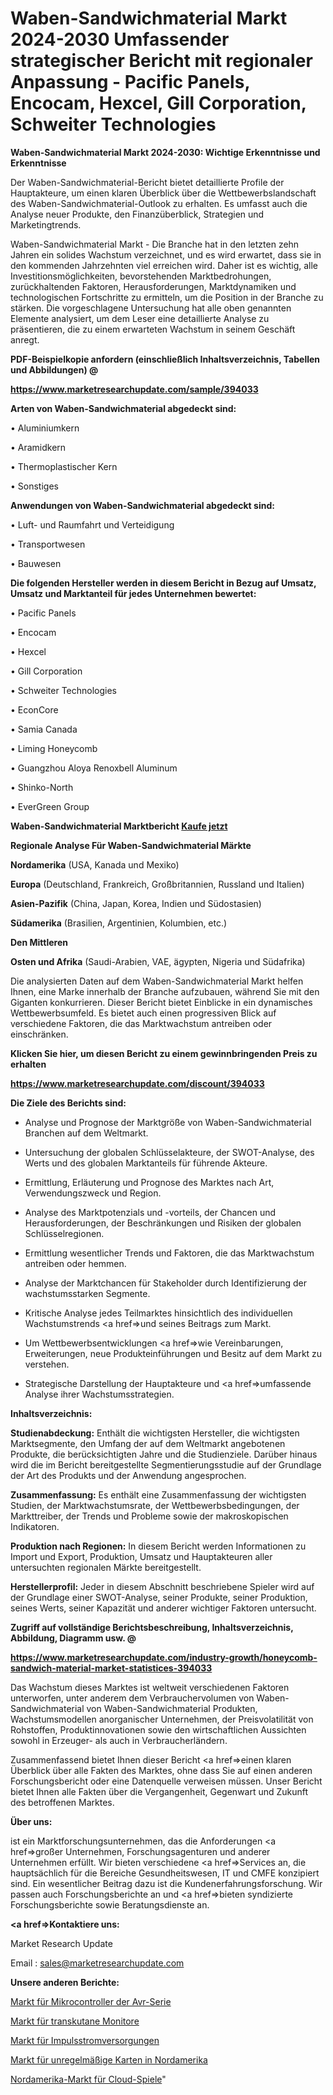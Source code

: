 # Waben-Sandwichmaterial Markt 2024-2030 Umfassender strategischer Bericht mit regionaler Anpassung - Pacific Panels, Encocam, Hexcel, Gill Corporation, Schweiter Technologies

<strong>Waben-Sandwichmaterial Markt 2024-2030: Wichtige Erkenntnisse und Erkenntnisse</strong>

Der Waben-Sandwichmaterial-Bericht bietet detaillierte Profile der Hauptakteure, um einen klaren Überblick über die Wettbewerbslandschaft des Waben-Sandwichmaterial-Outlook zu erhalten. Es umfasst auch die Analyse neuer Produkte, den Finanzüberblick, Strategien und Marketingtrends.

Waben-Sandwichmaterial Markt - Die Branche hat in den letzten zehn Jahren ein solides Wachstum verzeichnet, und es wird erwartet, dass sie in den kommenden Jahrzehnten viel erreichen wird. Daher ist es wichtig, alle Investitionsmöglichkeiten, bevorstehenden Marktbedrohungen, zurückhaltenden Faktoren, Herausforderungen, Marktdynamiken und technologischen Fortschritte zu ermitteln, um die Position in der Branche zu stärken. Die vorgeschlagene Untersuchung hat alle oben genannten Elemente analysiert, um dem Leser eine detaillierte Analyse zu präsentieren, die zu einem erwarteten Wachstum in seinem Geschäft anregt.



<strong><b>PDF-Beispielkopie anfordern (einschließlich Inhaltsverzeichnis, Tabellen und Abbildungen) @ </b></strong>

<strong><a href=https://www.marketresearchupdate.com/sample/394033>

<strong>https://www.marketresearchupdate.com/sample/394033</u></a></strong></strong>



<strong>Arten von Waben-Sandwichmaterial abgedeckt sind:</strong>

• Aluminiumkern

• Aramidkern

• Thermoplastischer Kern

• Sonstiges



<strong>Anwendungen von Waben-Sandwichmaterial abgedeckt sind:</strong>

• Luft- und Raumfahrt und Verteidigung

• Transportwesen

• Bauwesen



<strong>Die folgenden Hersteller werden in diesem Bericht in Bezug auf Umsatz, Umsatz und Marktanteil für jedes Unternehmen bewertet:</strong>

• Pacific Panels

• Encocam

• Hexcel

• Gill Corporation

• Schweiter Technologies

• EconCore

• Samia Canada

• Liming Honeycomb

• Guangzhou Aloya Renoxbell Aluminum

• Shinko-North

• EverGreen Group



<strong>Waben-Sandwichmaterial Marktbericht <a href=https://www.marketresearchupdate.com/buynow/394033>Kaufe jetzt</a></strong>



<strong>Regionale Analyse Für Waben-Sandwichmaterial Märkte</strong>



<strong>Nordamerika</strong> (USA, Kanada und Mexiko)



<strong>Europa</strong> (Deutschland, Frankreich, Großbritannien, Russland und Italien)



<strong>Asien-Pazifik</strong> (China, Japan, Korea, Indien und Südostasien)



<strong>Südamerika</strong> (Brasilien, Argentinien, Kolumbien, etc.)



<strong>Den Mittleren</strong> 

<strong>Osten und Afrika</strong> (Saudi-Arabien, VAE, ägypten, Nigeria und Südafrika)

Die analysierten Daten auf dem Waben-Sandwichmaterial Markt helfen Ihnen, eine Marke innerhalb der Branche aufzubauen, während Sie mit den Giganten konkurrieren. Dieser Bericht bietet Einblicke in ein dynamisches Wettbewerbsumfeld. Es bietet auch einen progressiven Blick auf verschiedene Faktoren, die das Marktwachstum antreiben oder einschränken.



<strong>Klicken Sie hier, um diesen Bericht zu einem gewinnbringenden Preis zu erhalten
</strong>

<strong><a href=https://www.marketresearchupdate.com/discount/394033>https://www.marketresearchupdate.com/discount/394033</b></u></strong></a>



<strong>Die Ziele des Berichts sind:</strong>

- Analyse und Prognose der Marktgröße von Waben-Sandwichmaterial Branchen auf dem Weltmarkt.

- Untersuchung der globalen Schlüsselakteure, der SWOT-Analyse, des Werts und des globalen Marktanteils für führende Akteure.

- Ermittlung, Erläuterung und Prognose des Marktes nach Art, Verwendungszweck und Region.

- Analyse des Marktpotenzials und -vorteils, der Chancen und Herausforderungen, der Beschränkungen und Risiken der globalen Schlüsselregionen.

- Ermittlung wesentlicher Trends und Faktoren, die das Marktwachstum antreiben oder hemmen.

- Analyse der Marktchancen für Stakeholder durch Identifizierung der wachstumsstarken Segmente.

- Kritische Analyse jedes Teilmarktes hinsichtlich des individuellen Wachstumstrends <a href=>und</a> seines Beitrags zum Markt.

- Um Wettbewerbsentwicklungen <a href=>wie</a> Vereinbarungen, Erweiterungen, neue Produkteinführungen und Besitz auf dem Markt zu verstehen.

- Strategische Darstellung der Hauptakteure und <a href=>umfas</a>sende Analyse ihrer Wachstumsstrategien.



<strong>Inhaltsverzeichnis:</strong>



<strong>Studienabdeckung:</strong> Enthält die wichtigsten Hersteller, die wichtigsten Marktsegmente, den Umfang der auf dem Weltmarkt angebotenen Produkte, die berücksichtigten Jahre und die Studienziele. Darüber hinaus wird die im Bericht bereitgestellte Segmentierungsstudie auf der Grundlage der Art des Produkts und der Anwendung angesprochen.



<strong>Zusammenfassung:</strong> Es enthält eine Zusammenfassung der wichtigsten Studien, der Marktwachstumsrate, der Wettbewerbsbedingungen, der Markttreiber, der Trends und Probleme sowie der makroskopischen Indikatoren.



<strong>Produktion nach Regionen:</strong> In diesem Bericht werden Informationen zu Import und Export, Produktion, Umsatz und Hauptakteuren aller untersuchten regionalen Märkte bereitgestellt.



<strong>Herstellerprofil:</strong> Jeder in diesem Abschnitt beschriebene Spieler wird auf der Grundlage einer SWOT-Analyse, seiner Produkte, seiner Produktion, seines Werts, seiner Kapazität und anderer wichtiger Faktoren untersucht.



<strong><b>Zugriff auf vollständige Berichtsbeschreibung, Inhaltsverzeichnis, Abbildung, Diagramm usw. @ </b></strong>

<strong><a href=https://www.marketresearchupdate.com/industry-growth/honeycomb-sandwich-material-market-statistices-394033>https://www.marketresearchupdate.com/industry-growth/honeycomb-sandwich-material-market-statistices-394033</a></strong>

Das Wachstum dieses Marktes ist weltweit verschiedenen Faktoren unterworfen, unter anderem dem Verbrauchervolumen von Waben-Sandwichmaterial von Waben-Sandwichmaterial Produkten, Wachstumsmodellen anorganischer Unternehmen, der Preisvolatilität von Rohstoffen, Produktinnovationen sowie den wirtschaftlichen Aussichten sowohl in Erzeuger- als auch in Verbraucherländern.

Zusammenfassend bietet Ihnen dieser Bericht <a href=>einen</a> klaren Überblick über alle Fakten des Marktes, ohne dass Sie auf einen anderen Forschungsbericht oder eine Datenquelle verweisen müssen. Unser Bericht bietet Ihnen alle Fakten über die Vergangenheit, Gegenwart und Zukunft des betroffenen Marktes.



<strong>Über uns:</strong>

 ist ein Marktforschungsunternehmen, das die Anforderungen <a href=>großer</a> Unternehmen, Forschungsagenturen und anderer Unternehmen erfüllt. Wir bieten verschiedene <a href=>Services</a> an, die hauptsächlich für die Bereiche Gesundheitswesen, IT und CMFE konzipiert sind. Ein wesentlicher Beitrag dazu ist die Kundenerfahrungsforschung. Wir passen auch Forschungsberichte an und <a href=>bieten</a> syndizierte Forschungsberichte sowie Beratungsdienste an.



<strong><a href=>Kontaktiere uns:</a></strong>

Market Research Update

Email : sales@marketresearchupdate.com



<strong>Unsere anderen Berichte:</strong>

<a href=https://www.linkedin.com/pulse/avr-series-microcontrollers-market-has-huge>Markt für Mikrocontroller der Avr-Serie</a>

<a href=https://www.linkedin.com/pulse/transcutaneous-monitors-market-sizing-up-anticipating>Markt für transkutane Monitore</a>

<a href=https://www.linkedin.com/pulse/pulse-power-supply-market-size-emerging-trends>Markt für Impulsstromversorgungen</a>

<a href=https://www.linkedin.com/pulse/north-america-irregular-card-market-growing-rapidly-latest>Markt für unregelmäßige Karten in Nordamerika</a>

<a href=https://www.linkedin.com/pulse/north-america-cloud-games-market-2023-size-share>Nordamerika-Markt für Cloud-Spiele</a>"
